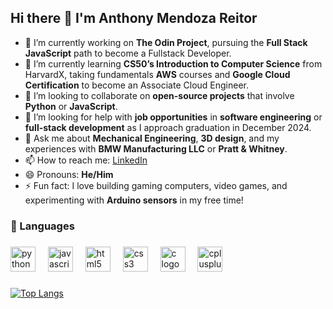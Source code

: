## Hi there 👋 I'm Anthony Mendoza Reitor

- 🔭 I’m currently working on **The Odin Project**, pursuing the **Full Stack JavaScript** path to become a Fullstack Developer.
- 🌱 I’m currently learning **CS50’s Introduction to Computer Science** from HarvardX, taking fundamentals **AWS** courses and **Google Cloud Certification** to become an Associate Cloud Engineer.
- 🔄 I’m looking to collaborate on **open-source projects** that involve **Python** or **JavaScript**.
- 🏁 I’m looking for help with **job opportunities** in **software engineering** or **full-stack development** as I approach graduation in December 2024.
- 💬 Ask me about **Mechanical Engineering**, **3D design**, and my experiences with **BMW Manufacturing LLC** or **Pratt & Whitney**.
- 📫 How to reach me: [LinkedIn](https://www.linkedin.com/in/anthony-mendoza-reitor/)
- 😄 Pronouns: **He/Him**
- ⚡ Fun fact: I love building gaming computers, video games, and experimenting with **Arduino sensors** in my free time!

###

<h3 align="left">🧰 Languages</h3>

###

<div align="left">
  <img src="https://cdn.jsdelivr.net/gh/devicons/devicon/icons/python/python-original.svg" height="40" alt="python logo"  />
  <img width="12" />
  <img src="https://cdn.jsdelivr.net/gh/devicons/devicon/icons/javascript/javascript-original.svg" height="40" alt="javascript logo"  />
  <img width="12" />
  <img src="https://cdn.jsdelivr.net/gh/devicons/devicon/icons/html5/html5-original.svg" height="40" alt="html5 logo"  />
  <img width="12" />
  <img src="https://cdn.jsdelivr.net/gh/devicons/devicon/icons/css3/css3-original.svg" height="40" alt="css3 logo"  />
  <img width="12" />
  <img src="https://cdn.jsdelivr.net/gh/devicons/devicon/icons/c/c-original.svg" height="40" alt="c logo"  />
  <img width="12" />
  <img src="https://cdn.jsdelivr.net/gh/devicons/devicon/icons/cplusplus/cplusplus-original.svg" height="40" alt="cplusplus logo"  />
  <img width="12" />

###
[![Top Langs](https://github-readme-stats.vercel.app/api/top-langs/?username=Anthony-Mendoza-Reitor&layout=donut-vertical)](https://github.com/anuraghazra/github-readme-stats)
